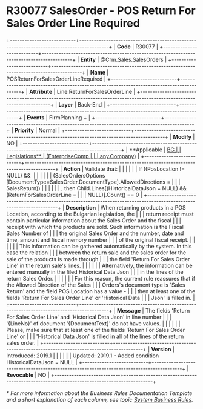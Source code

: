 ﻿---
erp.type: business-rule
erp.entity: Crm.Sales.SalesOrders
---

# R30077 SalesOrder - POS Return For Sales Order Line Required
+---------------------------+------------------------------------------------------------------------------------------+
| **Code**                  | R30077                                                                                   |
+---------------------------+------------------------------------------------------------------------------------------+
| **Entity**                | @Crm.Sales.SalesOrders                                                                   |
+---------------------------+------------------------------------------------------------------------------------------+
| **Name**                  | POSReturnForSalesOrderLineRequired                                                       |
+---------------------------+------------------------------------------------------------------------------------------+
| **Attribute**             | Line.ReturnForSalesOrderLine                                                             |
+---------------------------+------------------------------------------------------------------------------------------+
| **Layer**                 | Back-End                                                                                 |
+---------------------------+------------------------------------------------------------------------------------------+
| **Events**                | FirmPlanning +                                                                           |
+---------------------------+------------------------------------------------------------------------------------------+
| **Priority**              | Normal                                                                                   |
+---------------------------+------------------------------------------------------------------------------------------+
| **Modify**                | NO                                                                                       |
+---------------------------+------------------------------------------------------------------------------------------+
| **Applicable              | [BG                                                                                      |
| Legislations**            | (EnterpriseComp                                                                          |
|                           | any.Company)](xref:applicable-legislations)                                              |
+---------------------------+------------------------------------------------------------------------------------------+
| **Action**                | Validate that:                                                                           |
|                           |                                                                                          |
|                           | If ((PosLocation != NULL) &&                                                             |
|                           |                                                                                          |
|                           | (SalesOrdersOptions \[DocumentType=SalesOrder.DocumentType\].AllowedDirections =         |
|                           | SalesReturn))                                                                            |
|                           |                                                                                          |
|                           | , then Child.Lines\[(HistoricalDataJson = NULL) && (ReturnForSalesOrderLine =            |
|                           | NULL)\].Count() == 0                                                                     |
+---------------------------+------------------------------------------------------------------------------------------+
| **Description**           | When returning products in a POS Location, according to the Bulgarian legislation, the   |
|                           | return receipt must contain particular information about the Sales Order and the fiscal  |
|                           | receipt with which the products are sold. Such information is the Fiscal Sales Number of |
|                           | the original Sales Order and the number, date and time, amount and fiscal memory number  |
|                           | of the original fiscal receipt.                                                          |
|                           |                                                                                          |
|                           | This information can be gathered automatically by the system. In this case the relation  |
|                           | between the return sale and the sales order for the sale of the products is made through |
|                           | the field \'Return For Sales Order Line\' in the return sale\'s lines.                   |
|                           |                                                                                          |
|                           | Alternatively, the information can be entered manually in the filed Historical Data Json |
|                           | in the lines of the return Sales Order.                                                  |
|                           |                                                                                          |
|                           | For this reason, the current rule reassures that if the Allowed Direction of the Sales   |
|                           | Orders\'s document type is \'Sales Return\' and the field POS Location has a value -     |
|                           | then at least one of the fields \'Return For Sales Order Line\' or \'Historical Data     |
|                           | Json\' is filled in.                                                                     |
+---------------------------+------------------------------------------------------------------------------------------+
| **Message**               | The fields \'Return For Sales Order Line\' and \'Historical Data Json\' in line number   |
|                           | \'{LineNo}\' of document \'{DocumentText}\' do not have values.                          |
|                           |                                                                                          |
|                           | Please, make sure that at least one of the fields \'Return For Sales Order Line\' or     |
|                           | \'Historical Data Json\' is filled in all of the lines of the return sales order.        |
+---------------------------+------------------------------------------------------------------------------------------+
| **Version**               | Introduced: 2019.1                                                                       |
|                           |                                                                                          |
|                           | Updated: 2019.1 - Added condition HistoricalDataJson = NULL                              |
+---------------------------+------------------------------------------------------------------------------------------+
| **Revocable**             | NO                                                                                       |
+---------------------------+------------------------------------------------------------------------------------------+

*\* For more information about the Business Rules Documentation Template and a short explanation of each column, see
topic [System Business Rules](../templates/template-description-system-business-rules.md).*
